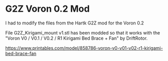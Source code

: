 # G2Z Voron 0.2 Mod

I had to modify the files from the Hartk G2Z mod for the Voron 0.2

File G2Z_Kirigami_mount v1.stl has been modded so that it works with the "Voron V0 / V0.1 / V0.2 / R1 Kirigami Bed Brace + Fan" by DriftRotor. 

https://www.printables.com/model/858786-voron-v0-v01-v02-r1-kirigami-bed-brace-fan

